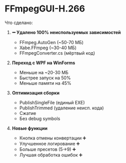 # FFmpegGUI-H.266

Что сделано:

1. **➖ Удалено 100% неиспользуемых зависимостей**
   - FFmpeg.AutoGen (~50-70 МБ) 
   - Xabe.FFmpeg (~30-40 МБ) 
   - FFmpegConverter.cs (мёртвый код) 

2. **Переход с WPF на WinForms**
   - Меньше на ~20-30 МБ
   - Быстрее запуск на 50%
   - Меньше памяти на 45%

3. **Оптимизация сборки**
   - PublishSingleFile (единый EXE)
   - PublishTrimmed (удаление неисп. кода)
   - Сжатие
   - Без debug symbols

4. **Новые функции**
   - Кнопка отмены конвертации ➕
   - Улучшенное логирование ➕
   - Больше пресетов (5→9) ➕
   - Лучшая обработка ошибок ➕
